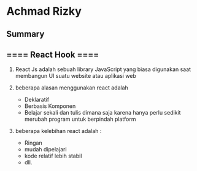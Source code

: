 # Achmad Rizky

## Summary

## ==== React Hook ====

1. React Js adalah sebuah library JavaScript yang biasa digunakan saat membangun UI suatu website atau aplikasi web

2. beberapa alasan menggunakan react adalah

   - Deklaratif
   - Berbasis Komponen
   - Belajar sekali dan tulis dimana saja karena hanya perlu sedikit merubah program untuk berpindah platform

3. beberapa kelebihan react adalah :
   - Ringan
   - mudah dipelajari
   - kode relatif lebih stabil
   - dll.
